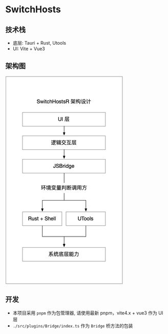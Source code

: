 # SwitchHosts

## 技术栈

- 底层: Tauri + Rust, Utools
- UI: Vite + Vue3

## 架构图

![img](./public/switchHostsR.png)

## 开发

- 本项目采用 `pnpm` 作为包管理器, 请使用最新 pnpm，vite4.x + vue3 作为 UI 层
- `./src/plugins/Bridge/index.ts` 作为 `Bridge` 桥方法的包装
